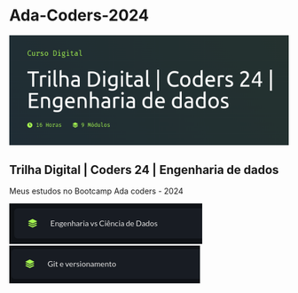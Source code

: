 # Ada-Coders-2024

![](img/capaAda.png)

## Trilha Digital | Coders 24 | Engenharia de dados

Meus estudos no Bootcamp Ada coders - 2024


[comment]:<> (Módulos)
[![Engenharia vs ciência de dados](img/engenharia.png)](EngenhariaVsCienciaDeDados.md)
[![git versionamento](img/git.png)](VersionamentoDeCodigo.md)

